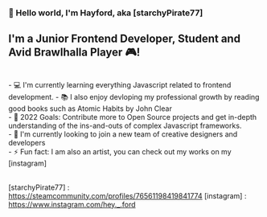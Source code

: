 ### 👋 Hello world, I'm Hayford, aka [starchyPirate77]

## I'm a Junior Frontend Developer, Student and Avid Brawlhalla Player 🎮!

<br/>
- 💻 I'm currently learning everything Javascript related to frontend development.
- 📚 I also enjoy devloping my professional growth by reading good books such as Atomic Habits by John Clear
<br/> 
- 🥅 2022 Goals: Contribute more to Open Source projects and get in-depth understanding of the ins-and-outs of complex Javascript frameworks.
<br/>
- 👀 I'm currently looking to join a new team of creative designers and developers
<br/>
- ⚡️ Fun fact: I am also an artist, you can check out my works on my [instagram]

<br/>
<br/>

[starchyPirate77] : https://steamcommunity.com/profiles/76561198419841774
[instagram] : https://www.instagram.com/hey._.ford
